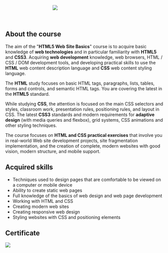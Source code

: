 &nbsp;&nbsp;&nbsp;&nbsp;&nbsp;&nbsp;&nbsp;&nbsp;&nbsp;&nbsp;&nbsp;&nbsp;&nbsp;&nbsp;&nbsp;&nbsp;&nbsp;&nbsp;&nbsp;&nbsp;&nbsp;&nbsp;&nbsp;&nbsp;&nbsp;&nbsp;&nbsp;&nbsp;&nbsp;&nbsp;&nbsp;&nbsp;&nbsp;&nbsp;&nbsp;&nbsp;&nbsp;&nbsp;<a href="https://softuni.bg/trainings/1645/web-fundamentals-html5-may-2017"><img src="https://i.imgur.com/IWigYPh.png" /></a>


<br>
<h2>About the course</h2>

The aim of the "<b>HTML5 Web Site Basics</b>" course is to acquire basic knowledge of <b>web technologies</b> and in particular familiarity with <b>HTML5</b> and <b>CSS3</b>. Acquiring <b>web development</b> knowledge, web browsers, HTML / CSS / DOM development tools, and developing practical skills to use the <b>HTML</b> web content description language and <b>CSS</b> web content styling language.

The <b>HTML</b> study focuses on basic HTML tags, paragraphs, lists, tables, forms and controls, and semantic HTML tags. You are covering the latest in the <b>HTML5</b> standard.

While studying <b>CSS</b>, the attention is focused on the main CSS selectors and styles, classroom work, presentation rules, positioning rules, and layout in CSS. The latest <b>CSS3</b> standards and modern requirements for <b>adaptive design</b> (with media queries and flexbox), grid systems, CSS animations and other styling techniques.

The course focuses on <b>HTML and CSS practical exercises</b> that involve you in real-world Web site development projects, site fragmentation implementation, and the creation of complete, modern websites with good vision, modern structure, and mobile support.

<h2>Acquired skills</h1>
<ul>
<li>Techniques used to design pages that are comfortable to be viewed on a computer or mobile device</li>
<li>Ability to create static web pages</li>
<li>Full knowledge of the basics of web design and web page development</li>
<li>Working with HTML and CSS</li>
<li>Creating modern web sites</li>
<li>Creating responsive web design</li>
<li>Styling websites with CSS and positioning elements</li>
</ul>

<h2>Certificate</h2>
<a href="https://softuni.bg/certificates/details/21427/c1cb5e34" target="_blank"><img src="https://i.imgur.com/GFHpdbf.png" /></a>
